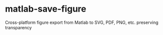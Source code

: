 # matlab-save-figure
Cross-platform figure export from Matlab to SVG, PDF, PNG, etc. preserving transparency
